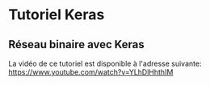 # Tutoriel Keras
## Réseau binaire avec Keras

La vidéo de ce tutoriel est disponible à l'adresse suivante: https://www.youtube.com/watch?v=YLhDlHhthIM



